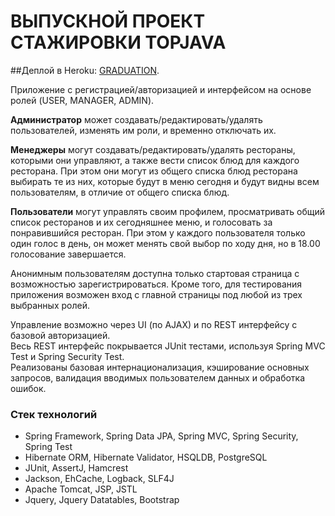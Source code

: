 # ВЫПУСКНОЙ ПРОЕКТ СТАЖИРОВКИ TOPJAVA

##Деплой в Heroku: [GRADUATION](http://damp-temple-95549.herokuapp.com).

Приложение с регистрацией/авторизацией и интерфейсом на основе ролей (USER, MANAGER, ADMIN).

**Администратор** может создавать/редактировать/удалять пользователей, изменять им роли, и временно отключать их.

**Менеджеры** могут создавать/редактировать/удалять рестораны, которыми они управляют, а также вести список блюд для каждого ресторана.
При этом они могут из общего списка блюд ресторана выбирать те из них, которые будут в меню сегодня и будут видны всем пользователям, в отличие от общего списка блюд.

**Пользователи** могут управлять своим профилем, просматривать общий список ресторанов и их сегодняшнее меню, и голосовать за понравившийся ресторан.
При этом у каждого пользователя только один голос в день, он может менять свой выбор по ходу дня, но в 18.00 голосование завершается.

Анонимным пользователям доступна только стартовая страница с возможностью зарегистрироваться.
Кроме того, для тестирования приложения возможен вход с главной страницы под любой из трех выбранных ролей.

Управление возможно через UI (по AJAX) и по REST интерфейсу с базовой авторизацией.  
Весь REST интерфейс покрывается JUnit тестами, используя Spring MVC Test и Spring Security Test.  
Реализованы базовая интернационализация, кэширование основных запросов, валидация вводимых пользователем данных и обработка ошибок.

### Стек технологий

- Spring Framework, Spring Data JPA, Spring MVC, Spring Security, Spring Test
- Hibernate ORM, Hibernate Validator, HSQLDB, PostgreSQL
- JUnit, AssertJ, Hamcrest
- Jackson, EhCache, Logback, SLF4J
- Apache Tomcat, JSP, JSTL
- Jquery, Jquery Datatables, Bootstrap